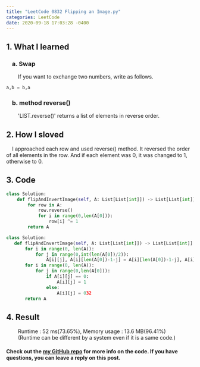 ```yaml
---
title: "LeetCode 0832 Flipping an Image.py"
categories: LeetCode
date: 2020-09-18 17:03:28 -0400
---
```


## 1. What I learned
### &nbsp;&nbsp;&nbsp;&nbsp;a. Swap
&nbsp;&nbsp;&nbsp;&nbsp;&nbsp;&nbsp;&nbsp;&nbsp;If you want to exchange two numbers, write as follows.
```python
a,b = b,a
```

### &nbsp;&nbsp;&nbsp;&nbsp;b. method reverse()  
&nbsp;&nbsp;&nbsp;&nbsp;&nbsp;&nbsp;&nbsp;&nbsp;'LIST.reverse()' returns a list of elements in reverse order.  

## 2. How I sloved
&nbsp;&nbsp;&nbsp;&nbsp;I approached each row and used reverse() method. It reversed the order of all elements in the row. And if each element was 0, it was changed to 1, otherwise to 0.   

## 3. Code
```python
class Solution:
    def flipAndInvertImage(self, A: List[List[int]]) -> List[List[int]]:
        for row in A:
            row.reverse()
            for i in range(0,len(A[0])):
                row[i] ^= 1
        return A
```

```python
class Solution:
   def flipAndInvertImage(self, A: List[List[int]]) -> List[List[int]]:
       for i in range(0, len(A)):
           for j in range(0,int(len(A[0])/2)):
               A[i][j], A[i][len(A[0])-1-j] = A[i][len(A[0])-1-j], A[i][j]
       for i in range(0, len(A)):
           for j in range(0,len(A[0])):
               if A[i][j] == 0:
                   A[i][j] = 1
               else:
                   A[i][j] = 032
       return A
```
## 4. Result
&nbsp;&nbsp;&nbsp;&nbsp;&nbsp;&nbsp;&nbsp;&nbsp;Runtime : 52 ms(73.65%), Memory usage : 13.6 MB(96.41%)  
&nbsp;&nbsp;&nbsp;&nbsp;&nbsp;&nbsp;&nbsp;&nbsp;(Runtime can be different by a system even if it is a same code.)

#### Check out the [my GitHub repo][hyuk-gh] for more info on the code. If you have questions, you can leave a reply on this post.

[hyuk-gh]:   https://github.com/dlgur1994/StudyAlgorithms
